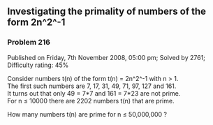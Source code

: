 Investigating the primality of numbers of the form 2n^2^-1
----------------------------------------------------------

### Problem 216

Published on Friday, 7th November 2008, 05:00 pm; Solved by 2761;
Difficulty rating: 45%

Consider numbers t(n) of the form t(n) = 2n^2^-1 with n \> 1.\
 The first such numbers are 7, 17, 31, 49, 71, 97, 127 and 161.\
 It turns out that only 49 = 7\*7 and 161 = 7\*23 are not prime.\
 For n ≤ 10000 there are 2202 numbers t(n) that are prime.

How many numbers t(n) are prime for n ≤ 50,000,000 ?
